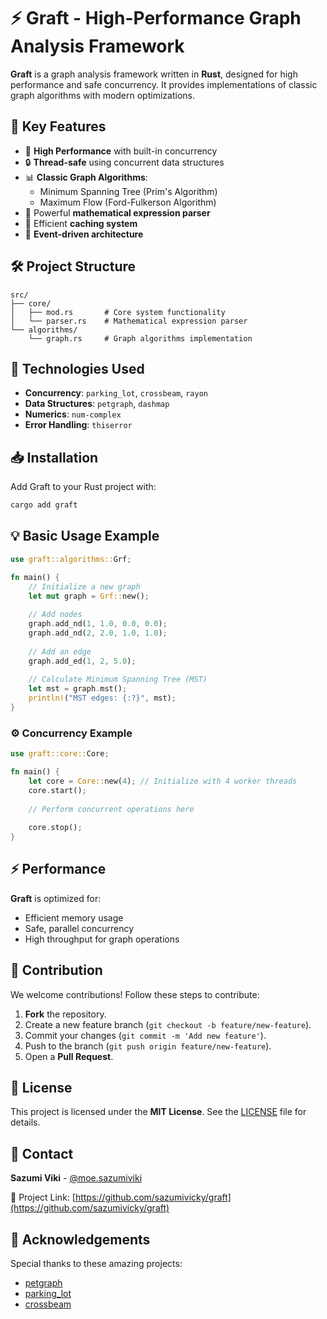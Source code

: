 # ⚡ Graft - High-Performance Graph Analysis Framework

**Graft** is a graph analysis framework written in **Rust**, designed for high performance and safe concurrency. It provides implementations of classic graph algorithms with modern optimizations.

## 🌟 Key Features

- 🚀 **High Performance** with built-in concurrency
- 🔒 **Thread-safe** using concurrent data structures
- 📊 **Classic Graph Algorithms**:
  - Minimum Spanning Tree (Prim's Algorithm)
  - Maximum Flow (Ford-Fulkerson Algorithm)
- 🧮 Powerful **mathematical expression parser**
- 💾 Efficient **caching system**
- 🔄 **Event-driven architecture**

## 🛠️ Project Structure

```plaintext
src/
├── core/
│   ├── mod.rs       # Core system functionality
│   └── parser.rs    # Mathematical expression parser
└── algorithms/
    └── graph.rs     # Graph algorithms implementation
```

## 🚀 Technologies Used

- **Concurrency**: `parking_lot`, `crossbeam`, `rayon`
- **Data Structures**: `petgraph`, `dashmap`
- **Numerics**: `num-complex`
- **Error Handling**: `thiserror`

## 📥 Installation

Add Graft to your Rust project with:

```bash
cargo add graft
```

## 💡 Basic Usage Example

```rust
use graft::algorithms::Grf;

fn main() {
    // Initialize a new graph
    let mut graph = Grf::new();
    
    // Add nodes
    graph.add_nd(1, 1.0, 0.0, 0.0);
    graph.add_nd(2, 2.0, 1.0, 1.0);
    
    // Add an edge
    graph.add_ed(1, 2, 5.0);
    
    // Calculate Minimum Spanning Tree (MST)
    let mst = graph.mst();
    println!("MST edges: {:?}", mst);
}
```

### ⚙️ Concurrency Example

```rust
use graft::core::Core;

fn main() {
    let core = Core::new(4); // Initialize with 4 worker threads
    core.start();
    
    // Perform concurrent operations here
    
    core.stop();
}
```

## ⚡ Performance

**Graft** is optimized for:
- Efficient memory usage
- Safe, parallel concurrency
- High throughput for graph operations

## 🤝 Contribution

We welcome contributions! Follow these steps to contribute:

1. **Fork** the repository.
2. Create a new feature branch (`git checkout -b feature/new-feature`).
3. Commit your changes (`git commit -m 'Add new feature'`).
4. Push to the branch (`git push origin feature/new-feature`).
5. Open a **Pull Request**.

## 📜 License

This project is licensed under the **MIT License**. See the [LICENSE](LICENSE) file for details.

## 📧 Contact

**Sazumi Viki** - [@moe.sazumiviki](https://instagram.com/moe.sazumiviki)

🔗 Project Link: [https://github.com/sazumivicky/graft](https://github.com/sazumivicky/graft)

## 🙌 Acknowledgements

Special thanks to these amazing projects:
- [petgraph](https://github.com/petgraph/petgraph)
- [parking_lot](https://github.com/Amanieu/parking_lot)
- [crossbeam](https://github.com/crossbeam-rs/crossbeam)
